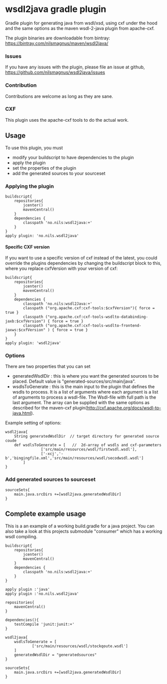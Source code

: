 wsdl2java gradle plugin
=========

Gradle plugin for generating java from wsdl/xsd, using cxf under the hood and the same options as the maven wsdl-2-java plugin from apache-cxf.

The plugin binaries are downloadable from bintray: https://bintray.com/nilsmagnus/maven/wsdl2java/


### Issues
If you have any issues with the plugin, please file an issue at github, https://github.com/nilsmagnus/wsdl2java/issues

### Contribution
Contributions are welcome as long as they are sane. 

### CXF
This plugin uses the apache-cxf tools to do the actual work. 

## Usage

To use this plugin, you must
- modify your buildscript to have dependencies to the plugin
- apply the plugin
- set the properties of the plugin
- add the generated sources to your sourceset

### Applying the plugin

    buildscript{
        repositories{
            jcenter()
            mavenCentral()
        }
        dependencies {
            classpath 'no.nils:wsdl2java:+'
        }
    }
    apply plugin: 'no.nils.wsdl2java'
    
    
#### Specific CXF version
If you want to use a specific version of cxf instead of the latest, you could override the plugins dependencies by changing the buildscript block to this, where you replace cxfVersion with your version of cxf:

    buildscript{
        repositories{
            jcenter()
            mavenCentral()
        }
        dependencies {
            classpath 'no.nils:wsdl2Java:+'
            classpath ("org.apache.cxf:cxf-tools:$cxfVersion"){ force = true }
            classpath ("org.apache.cxf:cxf-tools-wsdlto-databinding-jaxb:$cxfVersion") { force = true }
            classpath ("org.apache.cxf:cxf-tools-wsdlto-frontend-jaxws:$cxfVersion" ) { force = true }
        }
    }
    apply plugin: 'wsdl2java'
    

### Options
There are two properties that you can set
- generatedWsdlDir : this is where you want the generated sources to be placed. Default value is "generated-sources/src/main/java".
- wsdlsToGenerate : this is the main input to the plugin that defines the wsdls to process. It is a list of arguments where each argument is a list of arguments to process a wsdl-file. The Wsdl-file with full path is the last argument. The array can be supplied with the same options as described for the maven-cxf plugin(http://cxf.apache.org/docs/wsdl-to-java.html). 

Example setting of options:

    wsdl2java{
        String generatedWsdlDir  // target directory for generated source coude
        def wsdlsToGenerate = [   //  2d-array of wsdls and cxf-parameters
                    ['src/main/resources/wsdl/firstwsdl.wsdl'],
                    ['-xcj','-b','bingingfile.xml','src/main/resources/wsdl/secodwsdl.wsdl']
            ]
    }

### Add generated sources to sourceset

    sourceSets{
        main.java.srcDirs +=[wsdl2java.generatedWsdlDir]
    }
    
    

## Complete example usage
This is a an example of a working build.gradle for a java project. You can also take a look at this projects submodule "consumer" which has a working wsdl compiling.

    buildscript{
        repositories{
            jcenter() 
            mavenCentral()
        }
        dependencies {
            classpath 'no.nils:wsdl2java:+'
        }
    }

    apply plugin :'java'
    apply plugin :'no.nils.wsdl2java'

    repositories{
        mavenCentral()
    }

    dependencies(){
        testCompile 'junit:junit:+'
    }

    wsdl2java{
        wsdlsToGenerate = [
                ['src/main/resources/wsdl/stockqoute.wsdl']
        ]
        generatedWsdlDir = "generatedsources"
    }

    sourceSets{
        main.java.srcDirs +=[wsdl2java.generatedWsdlDir]
    }

